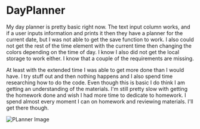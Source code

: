 # DayPlanner

My day planner is pretty basic right now. The text input column works, and if a user inputs information and prints it then they have a planner for the current date, but I was not able to get the save function to work. I also could not get the rest of the time element with the current time then changing the colors depending on the time of day. I know I also did not get the local storage to work either. I know that a couple of the requirements are missing.

At least with the extended time I was able to get more done than I would have. I try stuff out and then nothing happens and I also spend time researching how to do the code. Even though this is basic I do think I am getting an understanding of the materials. I'm still pretty slow with getting the homework done and wish I had more time to dedicate to homework. I spend almost every moment I can on homework and reviewing materials. I'll get there though.

![PLanner Image](PlannerProject.jpg)